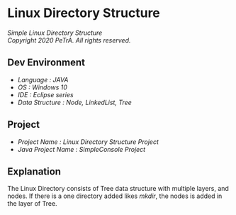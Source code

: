 Linux Directory Structure
===================================================================================================================
_Simple Linux Directory Structure_   
_Copyright 2020 PeTrA. All rights reserved._
## Dev Environment
* _Language : JAVA_    
* _OS : Windows 10_   
* _IDE : Eclipse series_   
* _Data Structure : Node, LinkedList, Tree_  
## Project
 * _Project Name : Linux Directory Structure Project_   
 * _Java Project Name : SimpleConsole Project_   
## Explanation
The Linux Directory consists of Tree data structure with multiple layers, and nodes. If there is a one directory added likes _mkdir_, the nodes is added in the layer of Tree. 
